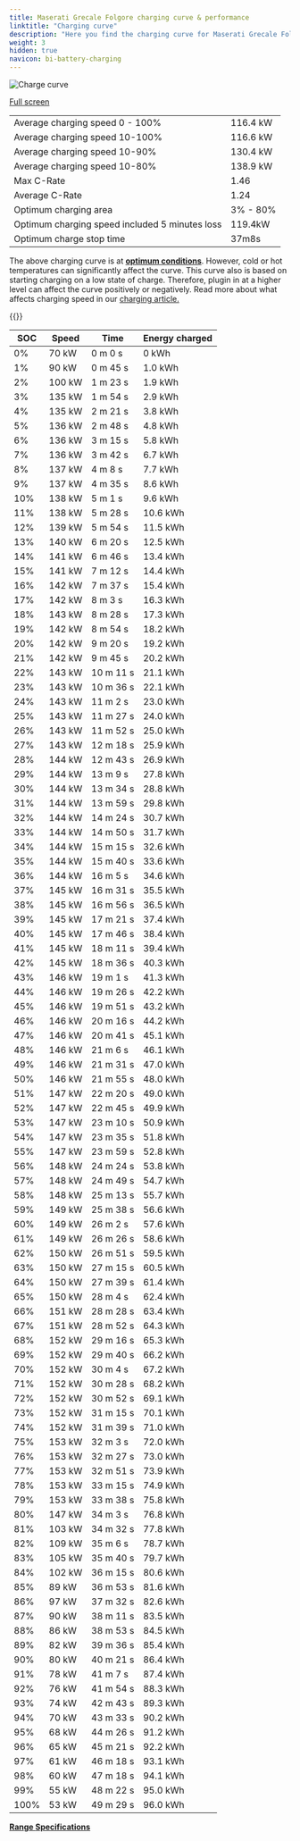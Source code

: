 ```yaml
---
title: Maserati Grecale Folgore charging curve & performance
linktitle: "Charging curve"
description: "Here you find the charging curve for Maserati Grecale Folgore."
weight: 3
hidden: true
navicon: bi-battery-charging
---
```

<!-- markdownlint-disable MD033 -->
<img src="/images/models/maserati/grecale/grecale_folgore/chargingcurve.svg" alt="Charge curve" class="img-fluid">

[Full screen](/images/models/maserati/grecale/grecale_folgore/chargingcurve.svg)


<table class="table table-striped border">
<tbody>
<tr>
<td>Average charging speed 0 - 100%</td><td>116.4 kW</td>
</tr>
<tr>
<td>Average charging speed 10-100%</td><td>116.6 kW</td>
</tr>
<tr>
<td>Average charging speed 10-90%</td><td>130.4 kW</td>
</tr>
<tr>
<td>Average charging speed 10-80%</td><td>138.9 kW</td>
</tr>
<tr>
<td>Max C-Rate</td><td>1.46</td>
</tr>
<tr>
<td>Average C-Rate</td><td>1.24</td>
</tr>
<tr>
<td>Optimum charging area</td><td>3% - 80%</td>
</tr>
<tr>
<td>Optimum charging speed included 5 minutes loss</td><td>119.4kW</td>
</tr>
<tr>
<td>Optimum charge stop time</td><td>37m8s</td>
</tr>
</tbody>
</table>


The above charging curve is at **[optimum conditions](../../../../../technology/battery/charging/#temperature)**. However, cold or hot temperatures can significantly affect the curve. This curve also is based on starting charging on a low state of charge. Therefore, plugin in at a higher level can affect the curve positively or negatively. Read more about what affects charging speed in our [charging article.](../../../../../technology/battery/charging/)


{{<evkxdisplayaddarticle />}}
<table class="table table-striped border">
<thead>
<tr><th>SOC</th><th>Speed</th><th>Time</th><th>Energy charged</th></tr>
</thead>
<tbody>
<tr>
<td>0%</td><td>70 kW</td><td> 0 m 0 s </td><td>0 kWh </td>
</tr>
<tr>
<td>1%</td><td>90 kW</td><td> 0 m 45 s </td><td>1.0 kWh </td>
</tr>
<tr>
<td>2%</td><td>100 kW</td><td> 1 m 23 s </td><td>1.9 kWh </td>
</tr>
<tr>
<td>3%</td><td>135 kW</td><td> 1 m 54 s </td><td>2.9 kWh </td>
</tr>
<tr>
<td>4%</td><td>135 kW</td><td> 2 m 21 s </td><td>3.8 kWh </td>
</tr>
<tr>
<td>5%</td><td>136 kW</td><td> 2 m 48 s </td><td>4.8 kWh </td>
</tr>
<tr>
<td>6%</td><td>136 kW</td><td> 3 m 15 s </td><td>5.8 kWh </td>
</tr>
<tr>
<td>7%</td><td>136 kW</td><td> 3 m 42 s </td><td>6.7 kWh </td>
</tr>
<tr>
<td>8%</td><td>137 kW</td><td> 4 m 8 s </td><td>7.7 kWh </td>
</tr>
<tr>
<td>9%</td><td>137 kW</td><td> 4 m 35 s </td><td>8.6 kWh </td>
</tr>
<tr>
<td>10%</td><td>138 kW</td><td> 5 m 1 s </td><td>9.6 kWh </td>
</tr>
<tr>
<td>11%</td><td>138 kW</td><td> 5 m 28 s </td><td>10.6 kWh </td>
</tr>
<tr>
<td>12%</td><td>139 kW</td><td> 5 m 54 s </td><td>11.5 kWh </td>
</tr>
<tr>
<td>13%</td><td>140 kW</td><td> 6 m 20 s </td><td>12.5 kWh </td>
</tr>
<tr>
<td>14%</td><td>141 kW</td><td> 6 m 46 s </td><td>13.4 kWh </td>
</tr>
<tr>
<td>15%</td><td>141 kW</td><td> 7 m 12 s </td><td>14.4 kWh </td>
</tr>
<tr>
<td>16%</td><td>142 kW</td><td> 7 m 37 s </td><td>15.4 kWh </td>
</tr>
<tr>
<td>17%</td><td>142 kW</td><td> 8 m 3 s </td><td>16.3 kWh </td>
</tr>
<tr>
<td>18%</td><td>143 kW</td><td> 8 m 28 s </td><td>17.3 kWh </td>
</tr>
<tr>
<td>19%</td><td>142 kW</td><td> 8 m 54 s </td><td>18.2 kWh </td>
</tr>
<tr>
<td>20%</td><td>142 kW</td><td> 9 m 20 s </td><td>19.2 kWh </td>
</tr>
<tr>
<td>21%</td><td>142 kW</td><td> 9 m 45 s </td><td>20.2 kWh </td>
</tr>
<tr>
<td>22%</td><td>143 kW</td><td> 10 m 11 s </td><td>21.1 kWh </td>
</tr>
<tr>
<td>23%</td><td>143 kW</td><td> 10 m 36 s </td><td>22.1 kWh </td>
</tr>
<tr>
<td>24%</td><td>143 kW</td><td> 11 m 2 s </td><td>23.0 kWh </td>
</tr>
<tr>
<td>25%</td><td>143 kW</td><td> 11 m 27 s </td><td>24.0 kWh </td>
</tr>
<tr>
<td>26%</td><td>143 kW</td><td> 11 m 52 s </td><td>25.0 kWh </td>
</tr>
<tr>
<td>27%</td><td>143 kW</td><td> 12 m 18 s </td><td>25.9 kWh </td>
</tr>
<tr>
<td>28%</td><td>144 kW</td><td> 12 m 43 s </td><td>26.9 kWh </td>
</tr>
<tr>
<td>29%</td><td>144 kW</td><td> 13 m 9 s </td><td>27.8 kWh </td>
</tr>
<tr>
<td>30%</td><td>144 kW</td><td> 13 m 34 s </td><td>28.8 kWh </td>
</tr>
<tr>
<td>31%</td><td>144 kW</td><td> 13 m 59 s </td><td>29.8 kWh </td>
</tr>
<tr>
<td>32%</td><td>144 kW</td><td> 14 m 24 s </td><td>30.7 kWh </td>
</tr>
<tr>
<td>33%</td><td>144 kW</td><td> 14 m 50 s </td><td>31.7 kWh </td>
</tr>
<tr>
<td>34%</td><td>144 kW</td><td> 15 m 15 s </td><td>32.6 kWh </td>
</tr>
<tr>
<td>35%</td><td>144 kW</td><td> 15 m 40 s </td><td>33.6 kWh </td>
</tr>
<tr>
<td>36%</td><td>144 kW</td><td> 16 m 5 s </td><td>34.6 kWh </td>
</tr>
<tr>
<td>37%</td><td>145 kW</td><td> 16 m 31 s </td><td>35.5 kWh </td>
</tr>
<tr>
<td>38%</td><td>145 kW</td><td> 16 m 56 s </td><td>36.5 kWh </td>
</tr>
<tr>
<td>39%</td><td>145 kW</td><td> 17 m 21 s </td><td>37.4 kWh </td>
</tr>
<tr>
<td>40%</td><td>145 kW</td><td> 17 m 46 s </td><td>38.4 kWh </td>
</tr>
<tr>
<td>41%</td><td>145 kW</td><td> 18 m 11 s </td><td>39.4 kWh </td>
</tr>
<tr>
<td>42%</td><td>145 kW</td><td> 18 m 36 s </td><td>40.3 kWh </td>
</tr>
<tr>
<td>43%</td><td>146 kW</td><td> 19 m 1 s </td><td>41.3 kWh </td>
</tr>
<tr>
<td>44%</td><td>146 kW</td><td> 19 m 26 s </td><td>42.2 kWh </td>
</tr>
<tr>
<td>45%</td><td>146 kW</td><td> 19 m 51 s </td><td>43.2 kWh </td>
</tr>
<tr>
<td>46%</td><td>146 kW</td><td> 20 m 16 s </td><td>44.2 kWh </td>
</tr>
<tr>
<td>47%</td><td>146 kW</td><td> 20 m 41 s </td><td>45.1 kWh </td>
</tr>
<tr>
<td>48%</td><td>146 kW</td><td> 21 m 6 s </td><td>46.1 kWh </td>
</tr>
<tr>
<td>49%</td><td>146 kW</td><td> 21 m 31 s </td><td>47.0 kWh </td>
</tr>
<tr>
<td>50%</td><td>146 kW</td><td> 21 m 55 s </td><td>48.0 kWh </td>
</tr>
<tr>
<td>51%</td><td>147 kW</td><td> 22 m 20 s </td><td>49.0 kWh </td>
</tr>
<tr>
<td>52%</td><td>147 kW</td><td> 22 m 45 s </td><td>49.9 kWh </td>
</tr>
<tr>
<td>53%</td><td>147 kW</td><td> 23 m 10 s </td><td>50.9 kWh </td>
</tr>
<tr>
<td>54%</td><td>147 kW</td><td> 23 m 35 s </td><td>51.8 kWh </td>
</tr>
<tr>
<td>55%</td><td>147 kW</td><td> 23 m 59 s </td><td>52.8 kWh </td>
</tr>
<tr>
<td>56%</td><td>148 kW</td><td> 24 m 24 s </td><td>53.8 kWh </td>
</tr>
<tr>
<td>57%</td><td>148 kW</td><td> 24 m 49 s </td><td>54.7 kWh </td>
</tr>
<tr>
<td>58%</td><td>148 kW</td><td> 25 m 13 s </td><td>55.7 kWh </td>
</tr>
<tr>
<td>59%</td><td>149 kW</td><td> 25 m 38 s </td><td>56.6 kWh </td>
</tr>
<tr>
<td>60%</td><td>149 kW</td><td> 26 m 2 s </td><td>57.6 kWh </td>
</tr>
<tr>
<td>61%</td><td>149 kW</td><td> 26 m 26 s </td><td>58.6 kWh </td>
</tr>
<tr>
<td>62%</td><td>150 kW</td><td> 26 m 51 s </td><td>59.5 kWh </td>
</tr>
<tr>
<td>63%</td><td>150 kW</td><td> 27 m 15 s </td><td>60.5 kWh </td>
</tr>
<tr>
<td>64%</td><td>150 kW</td><td> 27 m 39 s </td><td>61.4 kWh </td>
</tr>
<tr>
<td>65%</td><td>150 kW</td><td> 28 m 4 s </td><td>62.4 kWh </td>
</tr>
<tr>
<td>66%</td><td>151 kW</td><td> 28 m 28 s </td><td>63.4 kWh </td>
</tr>
<tr>
<td>67%</td><td>151 kW</td><td> 28 m 52 s </td><td>64.3 kWh </td>
</tr>
<tr>
<td>68%</td><td>152 kW</td><td> 29 m 16 s </td><td>65.3 kWh </td>
</tr>
<tr>
<td>69%</td><td>152 kW</td><td> 29 m 40 s </td><td>66.2 kWh </td>
</tr>
<tr>
<td>70%</td><td>152 kW</td><td> 30 m 4 s </td><td>67.2 kWh </td>
</tr>
<tr>
<td>71%</td><td>152 kW</td><td> 30 m 28 s </td><td>68.2 kWh </td>
</tr>
<tr>
<td>72%</td><td>152 kW</td><td> 30 m 52 s </td><td>69.1 kWh </td>
</tr>
<tr>
<td>73%</td><td>152 kW</td><td> 31 m 15 s </td><td>70.1 kWh </td>
</tr>
<tr>
<td>74%</td><td>152 kW</td><td> 31 m 39 s </td><td>71.0 kWh </td>
</tr>
<tr>
<td>75%</td><td>153 kW</td><td> 32 m 3 s </td><td>72.0 kWh </td>
</tr>
<tr>
<td>76%</td><td>153 kW</td><td> 32 m 27 s </td><td>73.0 kWh </td>
</tr>
<tr>
<td>77%</td><td>153 kW</td><td> 32 m 51 s </td><td>73.9 kWh </td>
</tr>
<tr>
<td>78%</td><td>153 kW</td><td> 33 m 15 s </td><td>74.9 kWh </td>
</tr>
<tr>
<td>79%</td><td>153 kW</td><td> 33 m 38 s </td><td>75.8 kWh </td>
</tr>
<tr>
<td>80%</td><td>147 kW</td><td> 34 m 3 s </td><td>76.8 kWh </td>
</tr>
<tr>
<td>81%</td><td>103 kW</td><td> 34 m 32 s </td><td>77.8 kWh </td>
</tr>
<tr>
<td>82%</td><td>109 kW</td><td> 35 m 6 s </td><td>78.7 kWh </td>
</tr>
<tr>
<td>83%</td><td>105 kW</td><td> 35 m 40 s </td><td>79.7 kWh </td>
</tr>
<tr>
<td>84%</td><td>102 kW</td><td> 36 m 15 s </td><td>80.6 kWh </td>
</tr>
<tr>
<td>85%</td><td>89 kW</td><td> 36 m 53 s </td><td>81.6 kWh </td>
</tr>
<tr>
<td>86%</td><td>97 kW</td><td> 37 m 32 s </td><td>82.6 kWh </td>
</tr>
<tr>
<td>87%</td><td>90 kW</td><td> 38 m 11 s </td><td>83.5 kWh </td>
</tr>
<tr>
<td>88%</td><td>86 kW</td><td> 38 m 53 s </td><td>84.5 kWh </td>
</tr>
<tr>
<td>89%</td><td>82 kW</td><td> 39 m 36 s </td><td>85.4 kWh </td>
</tr>
<tr>
<td>90%</td><td>80 kW</td><td> 40 m 21 s </td><td>86.4 kWh </td>
</tr>
<tr>
<td>91%</td><td>78 kW</td><td> 41 m 7 s </td><td>87.4 kWh </td>
</tr>
<tr>
<td>92%</td><td>76 kW</td><td> 41 m 54 s </td><td>88.3 kWh </td>
</tr>
<tr>
<td>93%</td><td>74 kW</td><td> 42 m 43 s </td><td>89.3 kWh </td>
</tr>
<tr>
<td>94%</td><td>70 kW</td><td> 43 m 33 s </td><td>90.2 kWh </td>
</tr>
<tr>
<td>95%</td><td>68 kW</td><td> 44 m 26 s </td><td>91.2 kWh </td>
</tr>
<tr>
<td>96%</td><td>65 kW</td><td> 45 m 21 s </td><td>92.2 kWh </td>
</tr>
<tr>
<td>97%</td><td>61 kW</td><td> 46 m 18 s </td><td>93.1 kWh </td>
</tr>
<tr>
<td>98%</td><td>60 kW</td><td> 47 m 18 s </td><td>94.1 kWh </td>
</tr>
<tr>
<td>99%</td><td>55 kW</td><td> 48 m 22 s </td><td>95.0 kWh </td>
</tr>
<tr>
<td>100%</td><td>53 kW</td><td> 49 m 29 s </td><td>96.0 kWh </td>
</tr>
</tbody>
</table>

<div class="mt-3 mb-3">
<a href="../rangeandconsumption/" class="text-decoration-none text-black">
<strong><i class="bi-arrow-left"></i> Range </strong>
</a>
<a href="../specifications/" class="text-decoration-none text-black float-end">
<strong>Specifications <i class="bi-arrow-right"></i></strong>
</a>
</div>
